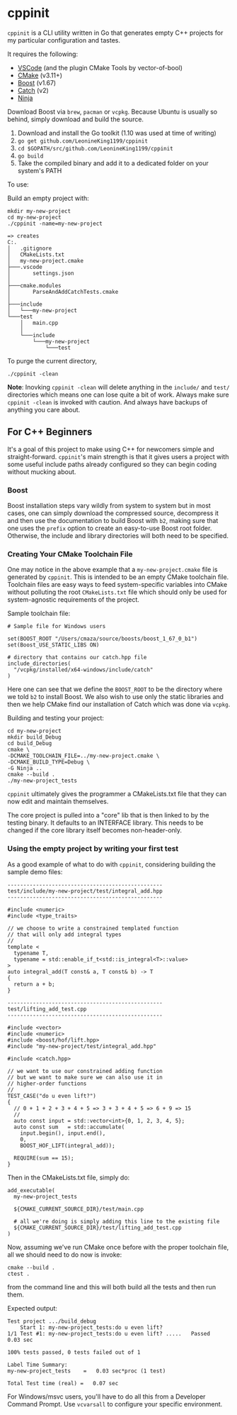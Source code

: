 # cppinit

`cppinit` is a CLI utility written in Go that generates empty C++ projects for
my particular configuration and tastes.

It requires the following:
* [VSCode](https://code.visualstudio.com/) (and the plugin CMake Tools by vector-of-bool)
* [CMake](https://cmake.org/) (v3.11+)
* [Boost](https://www.boost.org/) (v1.67)
* [Catch](https://github.com/catchorg/Catch2) (v2)
* [Ninja](https://ninja-build.org/)

Download Boost via `brew`, `pacman` or `vcpkg`. Because Ubuntu is usually so behind, simply download and build the source.

1. Download and install the Go toolkit (1.10 was used at time of writing)
2. `go get github.com/LeonineKing1199/cppinit`
3. `cd $GOPATH/src/github.com/LeonineKing1199/cppinit`
3. `go build`
4. Take the compiled binary and add it to a dedicated folder on your system's PATH

To use:

Build an empty project with:
```
mkdir my-new-project
cd my-new-project
./cppinit -name=my-new-project

=> creates
C:.
│   .gitignore
│   CMakeLists.txt
│   my-new-project.cmake
├───.vscode
│       settings.json
│
├───cmake.modules
│       ParseAndAddCatchTests.cmake
│
├───include
│   └───my-new-project
└───test
    │   main.cpp
    │
    └───include
        └───my-new-project
            └───test
```

To purge the current directory,
```
./cppinit -clean
```

**Note**: Inovking `cppinit -clean` will delete anything in the `include/` and `test/` directories which means one can lose quite a bit of work. Always make sure `cppinit -clean` is invoked with caution. And always have backups of anything you care about.

## For C++ Beginners

It's a goal of this project to make using C++ for newcomers simple and
straight-forward. `cppinit`'s main strength is that it gives users a project
with some useful include paths already configured so they can begin coding
without mucking about.

### Boost

Boost installation steps vary wildly from system to system but in most cases,
one can simply download the compressed source, decompress it and then use the
documentation to build Boost with `b2`, making sure that one uses the `prefix`
option to create an easy-to-use Boost root folder. Otherwise, the include and
library directories will both need to be specified.

### Creating Your CMake Toolchain File

One may notice in the above example that a `my-new-project.cmake` file is generated
by `cppinit`. This is intended to be an empty CMake toolchain file. Toolchain files
are easy ways to feed system-specific variables into CMake without polluting the root
`CMakeLists.txt` file which should only be used for system-agnostic requirements of
the project.

Sample toolchain file:
```
# Sample file for Windows users

set(BOOST_ROOT "/Users/cmaza/source/boosts/boost_1_67_0_b1")
set(Boost_USE_STATIC_LIBS ON)

# directory that contains our catch.hpp file
include_directories(
  "/vcpkg/installed/x64-windows/include/catch"
)
```

Here one can see that we define the `BOOST_ROOT` to be the directory where we told
`b2` to install Boost. We also wish to use only the static libraries and then
we help CMake find our installation of Catch which was done via `vcpkg`.

Building and testing your project:
```
cd my-new-project
mkdir build_Debug
cd build_Debug
cmake \
-DCMAKE_TOOLCHAIN_FILE=../my-new-project.cmake \
-DCMAKE_BUILD_TYPE=Debug \
-G Ninja ..
cmake --build .
./my-new-project_tests
```

`cppinit` ultimately gives the programmer a CMakeLists.txt file that they can
now edit and maintain themselves.

The core project is pulled into a "core" lib that is then linked to by the testing binary.
It defaults to an INTERFACE library. This needs to be changed if the
core library itself becomes non-header-only.

### Using the empty project by writing your first test

As a good example of what to do with `cppinit`, considering building the sample
demo files:
```
-------------------------------------------------
test/include/my-new-project/test/integral_add.hpp
-------------------------------------------------

#include <numeric>
#include <type_traits>

// we choose to write a constrained templated function
// that will only add integral types
//
template <
  typename T,
  typename = std::enable_if_t<std::is_integral<T>::value>
>
auto integral_add(T const& a, T const& b) -> T
{
  return a + b;
}

-------------------------------------------------
test/lifting_add_test.cpp
-------------------------------------------------

#include <vector>
#include <numeric>
#include <boost/hof/lift.hpp>
#include "my-new-project/test/integral_add.hpp"

#include <catch.hpp>

// we want to use our constrained adding function
// but we want to make sure we can also use it in
// higher-order functions
//
TEST_CASE("do u even lift?")
{
  // 0 + 1 + 2 + 3 + 4 + 5 => 3 + 3 + 4 + 5 => 6 + 9 => 15
  //
  auto const input = std::vector<int>{0, 1, 2, 3, 4, 5};
  auto const sum   = std::accumulate(
    input.begin(), input.end(),
    0,
    BOOST_HOF_LIFT(integral_add));

  REQUIRE(sum == 15);
}
```

Then in the CMakeLists.txt file, simply do:
```
add_executable(
  my-new-project_tests

  ${CMAKE_CURRENT_SOURCE_DIR}/test/main.cpp

  # all we're doing is simply adding this line to the existing file
  ${CMAKE_CURRENT_SOURCE_DIR}/test/lifting_add_test.cpp
)
```

Now, assuming we've run CMake once before with the proper toolchain file,
all we should need to do now is invoke:
```
cmake --build .
ctest .
```
from the command line and this will both build all the tests and then run
them.

Expected output:
```
Test project .../build_debug
    Start 1: my-new-project_tests:do u even lift?
1/1 Test #1: my-new-project_tests:do u even lift? .....   Passed    0.03 sec

100% tests passed, 0 tests failed out of 1

Label Time Summary:
my-new-project_tests    =   0.03 sec*proc (1 test)

Total Test time (real) =   0.07 sec

```

For Windows/msvc users, you'll have to do all this from a Developer Command Prompt.
Use `vcvarsall` to configure your specific environment.